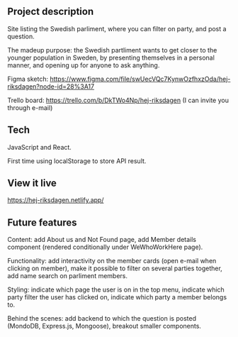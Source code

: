 ## Project description
Site listing the Swedish parliment, where you can filter on party, and post a question.

The madeup purpose: the Swedish partliment wants to get closer to the younger population in Sweden, by presenting themselves in a personal manner, and opening up for anyone to ask anything.

Figma sketch:
https://www.figma.com/file/swUecVQc7KynwOzfhxzOda/hej-riksdagen?node-id=28%3A17

Trello board:
https://trello.com/b/DkTWo4Np/hej-riksdagen
(I can invite you through e-mail)

## Tech 
JavaScript and React. 

First time using localStorage to store API result.

## View it live
https://hej-riksdagen.netlify.app/

## Future features
Content: add About us and Not Found page, add Member details component (rendered conditionally under WeWhoWorkHere page).

Functionality: add interactivity on the member cards (open e-mail when clicking on member), make it possible to filter on several parties together, add name search on parliment members.

Styling: indicate which page the user is on in the top menu, indicate which party filter the user has clicked on, indicate which party a member belongs to.

Behind the scenes: add backend to which the question is posted (MondoDB, Express.js, Mongoose), breakout smaller components.

